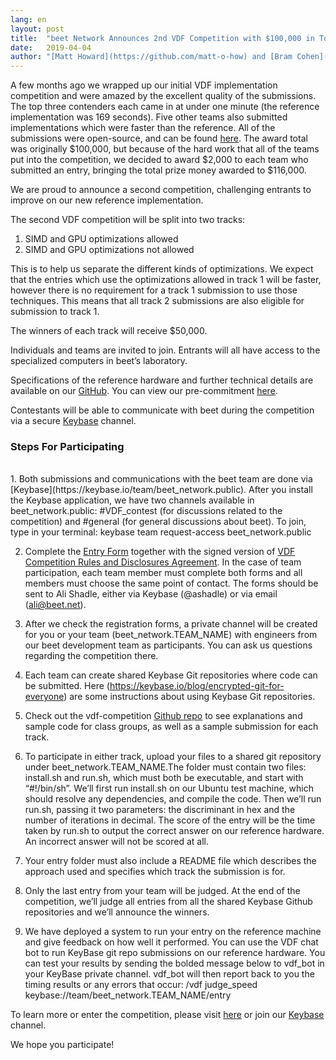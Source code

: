 ```yaml
---
lang: en
layout: post
title:  "beet Network Announces 2nd VDF Competition with $100,000 in Total Prize Money"
date:   2019-04-04
author: "[Matt Howard](https://github.com/matt-o-how) and [Bram Cohen](https://twitter.com/bramcohen)"
---
```


A few months ago we wrapped up our initial VDF implementation competition and were amazed by the excellent quality of the submissions. The top three contenders each came in at under one minute (the reference implementation was 169 seconds). Five other teams also submitted implementations which were faster than the reference. All of the submissions were open-source, and can be found [here](https://www.beet.net/2019/01/17/beet-vdf-competition-round-1-results-and-announcements.en.html). The award total was originally $100,000, but because of the hard work that all of the teams put into the competition, we decided to award $2,000 to each team who submitted an entry, bringing the total prize money awarded to $116,000.

We are proud to announce a second competition, challenging entrants to improve on our new reference implementation.

The second VDF competition will be split into two tracks:

1. SIMD and GPU optimizations allowed
2. SIMD and GPU optimizations not allowed

This is to help us separate the different kinds of optimizations. We expect that the entries which use the optimizations allowed in track 1 will be faster, however there is no requirement for a track 1 submission to use those techniques. This means that all track 2 submissions are also eligible for submission to track 1.

The winners of each track will receive $50,000.

Individuals and teams are invited to join. Entrants will all have access to the specialized computers in beet’s laboratory.

Specifications of the reference hardware and further technical details are available on our [GitHub](https://github.com/beet-Network/vdf-competition). You can view our pre-commitment [here](https://github.com/beet-Network/vdf-competition/blob/master/tools/create_competition_discriminants.py).

Contestants will be able to communicate with beet during the competition via a secure [Keybase](https://keybase.io/team/beet_network.public) channel.

### Steps For Participating
<br>
1. Both submissions and communications with the beet team are done via [Keybase](https://keybase.io/team/beet_network.public). After you install the Keybase application, we have two channels available in beet_network.public: #VDF_contest (for discussions related to the competition) and #general (for general discussions about beet). To join, type in your terminal: keybase team request-access beet_network.public

2. Complete the [Entry Form](https://github.com/beet-Network/vdf-competition/blob/master/Application%20Form.pdf) together with the signed version of [VDF Competition Rules and Disclosures Agreement](https://github.com/beet-Network/vdf-competition/blob/master/Rules%20and%20Disclosures.pdf). In the case of team participation, each team member must complete both forms and all members must choose the same point of contact. The forms should be sent to Ali Shadle, either via Keybase (@ashadle) or via email (ali@beet.net).

3. After we check the registration forms, a private channel will be created for you or your team (beet_network.TEAM_NAME) with engineers from our beet development team as participants. You can ask us questions regarding the competition there.

4. Each team can create shared Keybase Git repositories where code can be submitted. Here (https://keybase.io/blog/encrypted-git-for-everyone) are some instructions about using Keybase Git repositories.

5. Check out the vdf-competition [Github repo](https://github.com/beet-Network/vdf-competition) to see explanations and sample code for class groups, as well as a sample submission for each track.

6. To participate in either track, upload your files to a shared git repository under beet_network.TEAM_NAME.The folder must contain two files: install.sh and run.sh, which must both be executable, and start with “#!/bin/sh”. We’ll first run install.sh on our Ubuntu test machine, which should resolve any dependencies, and compile the code. Then we’ll run run.sh, passing it two parameters: the discriminant in hex and the number of iterations in decimal. The score of the entry will be the time taken by run.sh to output the correct answer on our reference hardware. An incorrect answer will not be scored at all.

7. Your entry folder must also include a README file which describes the approach used and specifies which track the submission is for.

8. Only the last entry from your team will be judged. At the end of the competition, we’ll judge all entries from all the shared Keybase Github repositories and we’ll announce the winners.

9. We have deployed a system to run your entry on the reference machine and give feedback on how well it performed. You can use the VDF chat bot to run KeyBase git repo submissions on our reference hardware. You can test your results by sending the bolded message below to vdf_bot in your KeyBase private channel. vdf_bot will then report back to you the timing results or any errors that occur: /vdf judge_speed keybase://team/beet_network.TEAM_NAME/entry


To learn more or enter the competition, please visit [here](https://www.beet.net/) or join our [Keybase](https://keybase.io/team/beet_network.public) channel.

We hope you participate!
